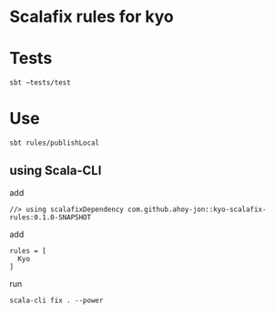 # Scalafix rules for kyo

# Tests
```
sbt ~tests/test
```

# Use
```
sbt rules/publishLocal
```

## using Scala-CLI
add
```
//> using scalafixDependency com.github.ahoy-jon::kyo-scalafix-rules:0.1.0-SNAPSHOT
```
add
```
rules = [
  Kyo
]
```
run
```
scala-cli fix . --power
```



